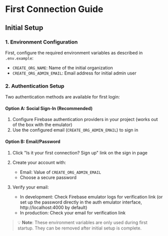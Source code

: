 # First Connection Guide

## Initial Setup

### 1. Environment Configuration

First, configure the required environment variables as described in `.env.example`:

- `CREATE_ORG_NAME`: Name of the initial organization
- `CREATE_ORG_ADMIN_EMAIL`: Email address for initial admin user

### 2. Authentication Setup

Two authentication methods are available for first login:

#### Option A: Social Sign-In (Recommended)

1. Configure Firebase authentication providers in your project (works out of the box with the emulator)
2. Use the configured email (`CREATE_ORG_ADMIN_EMAIL`) to sign in

#### Option B: Email/Password

1. Click "Is it your first connection? Sign up" link on the sign in page

2. Create your account with:

   - Email: Value of `CREATE_ORG_ADMIN_EMAIL`
   - Choose a secure password

3. Verify your email:
   - In development: Check Firebase emulator logs for verification link (or set up the password directly in the auth emulator interface, http://localhost:4000 by default)
   - In production: Check your email for verification link

> 💡 **Note**: These environment variables are only used during first startup. They can be removed after initial setup is complete.
